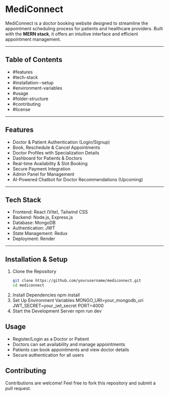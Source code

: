 # MediConnect  

MediConnect is a doctor booking website designed to streamline the appointment scheduling process for patients and healthcare providers. Built with the **MERN stack**, it offers an intuitive interface and efficient appointment management.  

---

## Table of Contents  

- #features
- #tech-stack  
- #installation--setup  
- #environment-variables  
- #usage  
- #folder-structure  
- #contributing  
- #license  

---

## Features  

- Doctor & Patient Authentication (Login/Signup)  
- Book, Reschedule & Cancel Appointments  
- Doctor Profiles with Specialization Details  
- Dashboard for Patients & Doctors  
- Real-time Availability & Slot Booking  
- Secure Payment Integration   
- Admin Panel for Management
- AI-Powered Chatbot for Doctor Recommendations (Upcoming)  

---

## Tech Stack  

- Frontend: React (Vite), Tailwind CSS  
- Backend: Node.js, Express.js  
- Database: MongoDB  
- Authentication: JWT  
- State Management: Redux   
- Deployment: Render  

---

## Installation & Setup  

1. Clone the Repository  
   ```bash
   git clone https://github.com/yourusername/mediconnect.git
   cd mediconnect
2. Install Dependencies
    npm install
3. Set Up Environment Variables
   MONGO_URI=your_mongodb_uri
   JWT_SECRET=your_jwt_secret
   PORT=4000
4. Start the Development Server
   npm run dev

 ## Usage
 
 - Register/Login as a Doctor or Patient
 - Doctors can set availability and manage appointments
 - Patients can book appointments and view doctor details
 - Secure authentication for all users

  ## Contributing
  Contributions are welcome! Feel free to fork this repository and submit a pull request.


